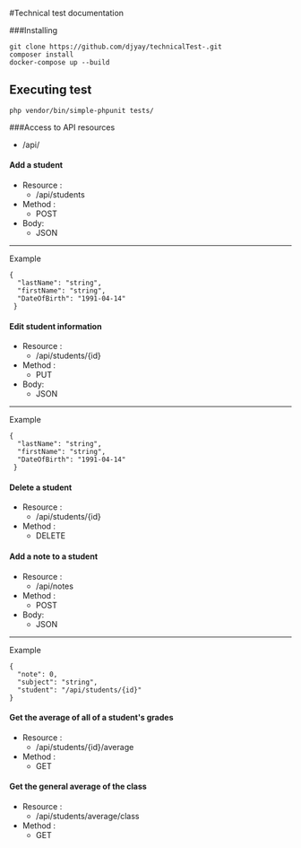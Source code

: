 #Technical test documentation

###Installing
 ```
 git clone https://github.com/djyay/technicalTest-.git
 composer install
 docker-compose up --build 
 ```
## Executing test
```
php vendor/bin/simple-phpunit tests/
```

###Access to API resources

- /api/


#### Add a student

- Resource :
  - /api/students
- Method :
   - POST
- Body: 
    - JSON
 ****************
Example
```
{
  "lastName": "string",
  "firstName": "string",
  "DateOfBirth": "1991-04-14"
 }

```
 
 
#### Edit student information

- Resource :
  - /api/students/{id}
- Method :
   - PUT
- Body: 
    - JSON
 ****************
Example
```
{
  "lastName": "string",
  "firstName": "string",
  "DateOfBirth": "1991-04-14"
 }

```
 
 
 #### Delete a student
 
 - Resource :
   - /api/students/{id}
 - Method :
    - DELETE



#### Add a note to a student

- Resource :
  - /api/notes
- Method :
   - POST
- Body: 
    - JSON
 ****************
Example
```
{
  "note": 0,
  "subject": "string",
  "student": "/api/students/{id}"
}

```

#### Get the average of all of a student's grades

- Resource :
  - /api/students/{id}/average
- Method :
   - GET
 
 
#### Get the general average of the class

- Resource :
  - /api/students/average/class
- Method :
   - GET

